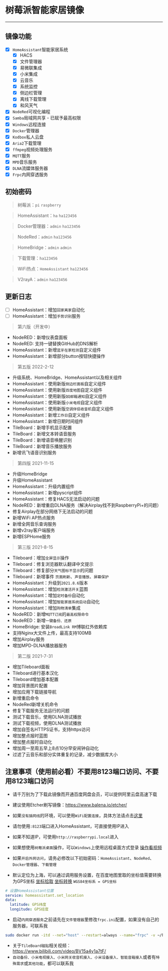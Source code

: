 # 树莓派智能家居镜像

---

## 镜像功能

- [x] `HomeAssistant`智能家居系统
    - [x] HACS
    - [x] 文件管理器
    - [x] 易微联集成
    - [x] 小米集成
    - [x] 云音乐
    - [x] 系统监控
    - [x] 侧边栏管理
    - [x] 离线下载管理
    - [x] 和风天气
- [x] `NodeRed`可视化编程
- [x] `Samba`局域网共享 - 已赋予最高权限
- [x] `Windows`远程连接
- [x] `Docker`管理器
- [x] `Kodbox`私人云盘
- [x] `Aria2`下载管理
- [x] `ffmpeg`视频处理服务
- [x] `MQTT`服务
- [x] `MPD`音乐服务
- [x] `DLNA`流媒体服务器
- [x] `Frpc`内网穿透服务

## 初始密码

> 树莓派：`pi` `raspberry`

> HomeAssistant：`ha` `ha123456`

> Docker管理器：`admin` `ha123456`

> NodeRed：`admin` `ha123456`

> HomeBridge：`admin` `admin`

> 下载管理：`ha123456`

> WiFi热点：`HomeAssistant` `ha123456`

> V2rayA：`admin` `ha123456`

## 更新日志

- [ ] HomeAssistant：增加`回家离家`自动化
- [ ] HomeAssistant：增加`手势识别`服务

> 第六版（开发中）

- NodeRED：新增仪表盘面板
- NodeRED: 支持一键替换GitHub的DNS解析
- HomeAssistant：新增`蓝牙在家检测`自定义组件
- HomeAssistant：新增部分button按钮快捷操作

> 第五版 2022-2-12

- 升级系统、HomeBridge、HomeAssistant以及相关组件
- HomeAssistant：使用新版`侧边栏面板`自定义组件
- HomeAssistant：使用新版`百度地图`自定义组件
- HomeAssistant：使用新版`QQ邮箱通知`自定义组件
- HomeAssistant：使用新版`小米电视`自定义组件
- HomeAssistant：使用新版`空调伴侣收音机`自定义组件
- HomeAssistant：新增`工作日`自定义组件
- HomeAssistant：新增日期时间组件
- TileBoard：新增手机显示配置
- TileBoard：新增文本转语音服务
- TileBoard：新增语音唤醒识别
- TileBoard：新增音乐播放服务
- 新增讯飞语音识别服务

> 第四版 2021-11-15

- 升级HomeBridge
- 升级HomeAssistant
- HomeAssistant：升级内置组件
- HomeAssistant：新增pyscript组件
- HomeAssistant：修复HACS无法启动的问题
- NodeRED：新增重启DLNA服务（解决Airplay找不到RaspberryPi+的问题）
- 修复Airplay在部分网络下无法启动的问题
- 新增WiFi AP热点服务
- 新增全网音乐查询服务
- 新增v2ray客户端服务
- 新增ESPHome服务

> 第三版 2021-8-15

- Tileboard：增加`全屏显示`操作
- Tileboard：修复浏览器默认翻译中文提示
- Tileboard：修复部分`天气图标不显示`的问题
- Tileboard：新增事件 `页面刷新`、`声音播放`、`屏幕保护`
- HomeAssistant：升级到`2021.8.6`版本
- HomeAssistant：增加`检测激活开关`蓝图
- HomeAssistant：增加`定时备份`自动化
- HomeAssistant：增加`智能家居系统启动`自动化
- HomeAssistant：增加`购物清单`集成
- NodeRED：新增`MQTT订阅`的`最高权限命令`
- NodeRED：新增`一键备份、还原`
- HomeBridge: 安装`BroadLink RM`博联红外依赖库
- 支持Nginx大文件上传，最高支持100MB
- 增加Airplay服务
- 增加MPD-DLNA播放器服务

> 第二版 2021-7-31

- 增加Tileboard面板
- Tileboard进行基本汉化
- Tileboard增加基本配置
- 增加背景图片配置
- 增加应用下载链接导航
- 新增重启命令
- NodeRed新增关机命令
- 修复下载服务无法运行的问题
- 测试下载音乐，使用DLNA测试播放
- 测试下载视频，使用DLNA测试播放
- 增加自签名HTTPS证书，支持https访问
- 增加整点报时蓝图
- 增加整点报时自动化
- 增加周一至周五早上8点10分早安闹钟自动化
- 过滤了云音乐和部分实体重复的记录，减少数据库大小

## 注意事项（使用前必看）不要用8123端口访问、不要用8123端口访问
- 请千万别为了下载此镜像而开通百度网盘会员，可以提供阿里云盘高速下载
- 建议使用Etcher刷写镜像：https://www.balena.io/etcher/
- 如果`没有插网线`的环境，可以使用`WiFi配置连接`，具体方法请点击[这里](/install_image)
- 请勿使用`:8123`端口进入HomeAssistant，可直接使用IP进入
- 如果不知道IP，可使用`http://raspberrypi.local`进入
- 如果想使用`树莓派桌面`操作，可以`Windows`上使用远程桌面方式登录 [操作看视频](https://www.bilibili.com/video/BV1UK4y1j7cE/)
- 如果`开启外网访问`，请务必修改以下初始密码：`HomeAssistant`、`NodeRed`、`Docker管理器`、`下载管理`


- 默认定位为上海，可以通过调用服务设置，在百度地图里取的坐标值需要转换为GPS坐标
  [坐标拾取](https://www.toolnb.com/tools/getbaidupoint.html)
  [坐标转换](https://tool.lu/coordinate/) `WGS84坐标系 = GPS坐标`

```yaml
# 设置HomeAssistant位置
service: homeassistant.set_location
data:
  latitude: GPS纬度
  longitude: GPS经度
```
- 启动`内网穿透服务`之前请先在`文件管理器`里修改`frpc.ini`配置，如果没有自己的服务器，可联系我

```bash
sudo docker run -itd --net="host" --restart=always --name="frpc" -v ~/homeassistant/frpc.ini:/etc/frp/frpc.ini snowdreamtech/frpc
```

- 关于`TileBoard磁贴`相关视频：https://www.bilibili.com/video/BV15a4y1a7tF/
- `自动备份、小米电视接入、小米网关收音机接入、小米设备接入、智能音箱接入`或者有`特殊需求`或`其他功能`，都可以联系我